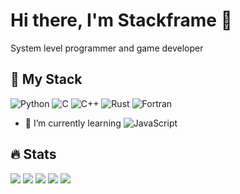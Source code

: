 # Hi there, I'm Stackframe :wave:
System level programmer and game developer
## :briefcase: My Stack

![Python](https://img.shields.io/badge/python-3670A0?style=for-the-badge&logo=python&logoColor=ffdd54)
![C](https://img.shields.io/badge/c-%2300599C.svg?style=for-the-badge&logo=c&logoColor=white)
![C++](https://img.shields.io/badge/c++-%2300599C.svg?style=for-the-badge&logo=c%2B%2B&logoColor=white)
![Rust](https://img.shields.io/badge/rust-%23000000.svg?style=for-the-badge&logo=rust&logoColor=white)
![Fortran](https://img.shields.io/badge/Fortran-%23734F96.svg?style=for-the-badge&logo=fortran&logoColor=white)

- 🌱 I’m currently learning ![JavaScript](https://img.shields.io/badge/javascript-%23323330.svg?style=for-the-badge&logo=javascript&logoColor=%23F7DF1E)

## 🔥 Stats
![](https://github-profile-summary-cards.vercel.app/api/cards/profile-details?username=klinok303&theme=monokai)
![](https://github-profile-summary-cards.vercel.app/api/cards/most-commit-language?username=klinok303&theme=monokai)
![](https://github-profile-summary-cards.vercel.app/api/cards/repos-per-language?username=klinok303&theme=monokai)
![](https://github-profile-summary-cards.vercel.app/api/cards/stats?username=klinok303&theme=monokai)
![](https://github-profile-summary-cards.vercel.app/api/cards/productive-time?username=klinok303&theme=monokai)

<!--
**klinok303/klinok303** is a ✨ _special_ ✨ repository because its `README.md` (this file) appears on your GitHub profile.

Here are some ideas to get you started:

- 🔭 I’m currently working on ...
- 🌱 I’m currently learning ...
- 👯 I’m looking to collaborate on ...
- 🤔 I’m looking for help with ...
- 💬 Ask me about ...
- 📫 How to reach me: ...
- 😄 Pronouns: ...
- ⚡ Fun fact: ...
-->
